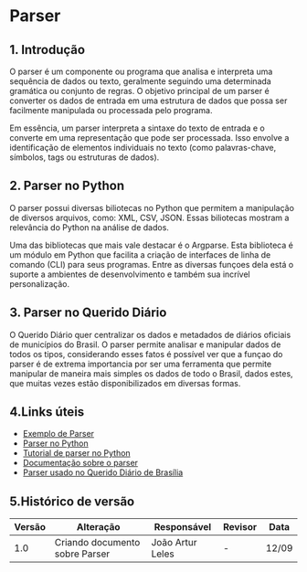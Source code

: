 # Parser

## 1. Introdução

O parser é um componente ou programa que analisa e interpreta uma sequência de dados ou texto, geralmente seguindo uma determinada gramática ou conjunto de regras. O objetivo principal de um parser é converter os dados de entrada em uma estrutura de dados que possa ser facilmente manipulada ou processada pelo programa.

Em essência, um parser interpreta a sintaxe do texto de entrada e o converte em uma representação que pode ser processada. Isso envolve a identificação de elementos individuais no texto (como palavras-chave, símbolos, tags ou estruturas de dados).

## 2. Parser no Python

O parser possui diversas biliotecas no Python que permitem a manipulação de diversos arquivos, como: XML, CSV, JSON. Essas biliotecas mostram a relevância do Python na análise de dados. 

Uma das bibliotecas que mais vale destacar é o Argparse. Esta biblioteca é um módulo em Python que facilita a criação de interfaces de linha de comando (CLI) para seus programas. Entre as diversas funçoes dela está o suporte a ambientes de desenvolvimento e também sua incrível personalização.


## 3. Parser no Querido Diário

O Querido Diário quer centralizar os dados e metadados de diários oficiais de municípios do Brasil. O parser permite analisar e manipular dados de todos os tipos, considerando esses fatos é possível ver que a funçao do parser é de extrema importancia por ser uma ferramenta que permite manipular de maneira mais simples os dados de todo o Brasil, dados estes, que muitas vezes estão disponibilizados em diversas formas.

## 4.Links úteis

- [Exemplo de Parser](./parser.ipynb)
- [Parser no Python](https://ecoagi.ai/topics/Python/what-is-parse-python)
- [Tutorial de parser no Python](https://www.youtube.com/watch?v=aGy7U5ItLRk)
- [Documentação sobre o parser](https://docs.python.org/pt-br/3.8/library/parser.html)
- [Parser usado no Querido Diário de Brasília](https://github.com/okfn-brasil/querido-diario/blob/main/data_collection/gazette/spiders/df_brasilia.py)

## 5.Histórico de versão


| Versão | Alteração | Responsável | Revisor | Data |
| - | - | - | - | - |
| 1.0 | Criando documento sobre Parser | João Artur Leles | - | 12/09 |
